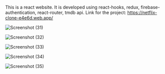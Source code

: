 This is a react website. It is developed using react-hooks, redux, firebase-authentication, react-router, tmdb api. 
Link for the project: https://netflix-clone-e4e6d.web.app/



![Screenshot (31)](https://user-images.githubusercontent.com/72614127/109413642-781b1300-79d4-11eb-8900-613725e29f83.png)

![Screenshot (32)](https://user-images.githubusercontent.com/72614127/109413670-984ad200-79d4-11eb-8d91-7215fabb2f68.png)

![Screenshot (33)](https://user-images.githubusercontent.com/72614127/109413671-9a149580-79d4-11eb-943d-06c73694c483.png)

![Screenshot (34)](https://user-images.githubusercontent.com/72614127/109413673-9c76ef80-79d4-11eb-8729-e85c5a7443af.png)

![Screenshot (35)](https://user-images.githubusercontent.com/72614127/109413680-a00a7680-79d4-11eb-9865-b68d3aada255.png)

